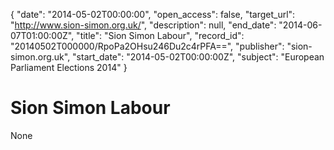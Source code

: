 {
  "date": "2014-05-02T00:00:00", 
  "open_access": false, 
  "target_url": "http://www.sion-simon.org.uk/", 
  "description": null, 
  "end_date": "2014-06-07T01:00:00Z", 
  "title": "Sion Simon Labour", 
  "record_id": "20140502T000000/RpoPa2OHsu246Du2c4rPFA==", 
  "publisher": "sion-simon.org.uk", 
  "start_date": "2014-05-02T00:00:00Z", 
  "subject": "European Parliament Elections 2014"
}

# Sion Simon Labour

None